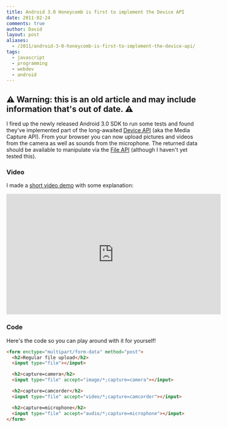 ```yaml
---
title: Android 3.0 Honeycomb is first to implement the Device API
date: 2011-02-24
comments: true
author: David
layout: post
aliases:
  - /2011/android-3-0-honeycomb-is-first-to-implement-the-device-api/
tags:
  - javascript
  - programming
  - webdev
  - android
---
```


## ⚠️ Warning: this is an old article and may include information that's out of date. ⚠️

I fired up the newly released Android 3.0 SDK to run some tests and found they've implemented part of the long-awaited [Device API][1] (aka the Media Capture API). From your browser you can now upload pictures and videos from the camera as well as sounds from the microphone. The returned data should be available to manipulate via the [File API][2] (although I haven't yet tested this).

### Video

I made a [short video demo][3] with some explanation:

<iframe width="560" height="315" src="https://www.youtube.com/embed/L1XqvLOi-3I" frameborder="0" allow="autoplay; encrypted-media" allowfullscreen></iframe>

### Code

Here's the code so you can play around with it for yourself!

```html
<form enctype="multipart/form-data" method="post">
  <h2>Regular file upload</h2>
  <input type="file"></input>

  <h2>capture=camera</h2>
  <input type="file" accept="image/*;capture=camera"></input>

  <h2>capture=camcorder</h2>
  <input type="file" accept="video/*;capture=camcorder"></input>

  <h2>capture=microphone</h2>
  <input type="file" accept="audio/*;capture=microphone"></input>
</form>
```

[1]: http://www.w3.org/2009/dap/
[2]: http://www.w3.org/TR/FileAPI/
[3]: http://www.youtube.com/watch?v=L1XqvLOi-3I
